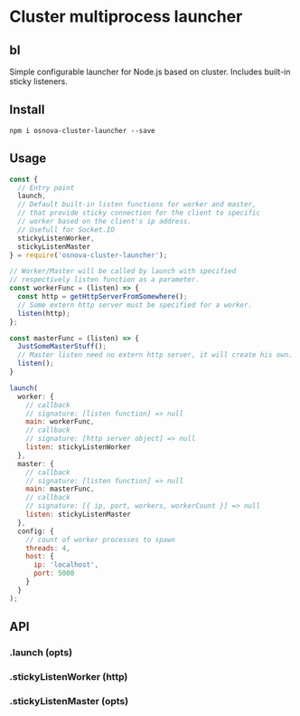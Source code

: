 # Cluster multiprocess launcher

## bI

Simple configurable launcher for Node.js based on cluster. Includes built-in sticky listeners.

## Install

`npm i osnova-cluster-launcher --save`

## Usage

```javascript
const {
  // Entry point
  launch,
  // Default built-in listen functions for worker and master,
  // that provide sticky connection for the client to specific
  // worker based on the client's ip address.
  // Usefull for Socket.IO
  stickyListenWorker,
  stickyListenMaster
} = require('osnova-cluster-launcher');

// Worker/Master will be called by launch with specified
// respectively listen function as a parameter.
const workerFunc = (listen) => {
  const http = getHttpServerFromSomewhere();
  // Some extern http server must be specified for a worker.
  listen(http);
};

const masterFunc = (listen) => {
  JustSomeMasterStuff();
  // Master listen need no extern http server, it will create his own.
  listen();
}

launch(
  worker: {
    // callback
    // signature: [listen function] => null
    main: workerFunc,
    // callback
    // signature: [http server object] => null
    listen: stickyListenWorker
  },
  master: {
    // callback
    // signature: [listen function] => null
    main: masterFunc,
    // callback
    // signature: [{ ip, port, workers, workerCount }] => null
    listen: stickyListenMaster
  },
  config: {
    // count of worker processes to spawn
    threads: 4,
    host: {
      ip: 'localhost',
      port: 5000
    }
  }
);
```

## API

### .launch (opts)
### .stickyListenWorker (http)
### .stickyListenMaster (opts)
